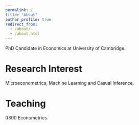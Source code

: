```yaml
---
permalink: /
title: "About"
author_profile: true
redirect_from: 
  - /about/
  - /about.html
---
```


PhD Candidate in Economics at University of Cambridge.

Research Interest
======
Microeconometrics, Machine Learning and Casual Inference.

Teaching
======
R300 Econometrics.